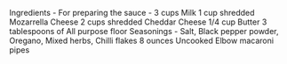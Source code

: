 Ingredients - 
For preparing the sauce -
3 cups Milk
1 cup shredded Mozarrella Cheese
2 cups shredded Cheddar Cheese 
1/4 cup Butter
3 tablespoons of All purpose floor
Seasonings - Salt, Black pepper powder, Oregano, Mixed herbs, Chilli flakes
8 ounces Uncooked Elbow macaroni pipes

